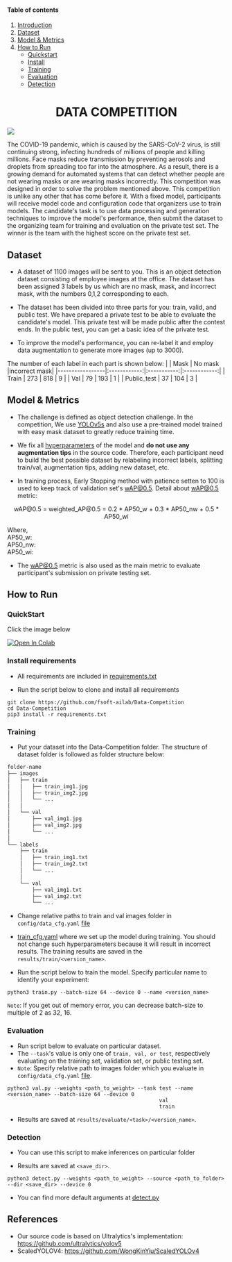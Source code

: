 #### Table of contents
1. [Introduction](#introduction)
2. [Dataset](#dataset)
3. [Model & Metrics](#run)
4. [How to Run](#quickstart)
   - [Quickstart](#quickstart)
   - [Install](#install)
   - [Training](#training)
   - [Evaluation](#evaluation)
   - [Detection](#detection)


<p align="center">
  <h1 align="center", id="introduction">DATA COMPETITION</h1></p>
  
![](https://drive.google.com/uc?export=view&id=1DEpMpgsX-MU3-de4Gqoa7Nk3VD12_Vwk)
 
The COVID-19 pandemic, which is caused by the SARS-CoV-2 virus, is still continuing strong, infecting hundreds of millions of people and killing millions. Face masks reduce transmission by preventing aerosols and droplets from spreading too far into the atmosphere. As a result, there is a growing demand for automated systems that can detect whether people are not wearing masks or are wearing masks incorrectly. This competition was designed in order to solve the problem mentioned above. This competition is unlike any other that has come before it. With a fixed model, participants will receive model code and configuration code that organizers use to train models. The candidate's task is to use data processing and generation techniques to improve the model's performance, then submit the dataset to the organizing team for training and evaluation on the private test set. The winner is the team with the highest score on the private test set.

## Dataset<a name="dataset"></a>
* A dataset of 1100 images will be sent to you. This is an object detection dataset consisting of employee images at the office. 
The dataset has been assigned 3 labels by us which are no mask, mask, and incorrect mask, with the numbers 0,1,2 corresponding to each.

* The dataset has been divided into three parts for you: train, valid, and public test. We have prepared a private test to be able to evaluate the candidate's model. 
This private test will be made public after the contest ends. In the public test, you can get a basic idea of the private test. 

* To improve the model's performance, you can re-label it and employ data augmentation to generate more images (up to 3000).

The number of each label in each part is shown below:
|                 |     Mask     |   No mask   |incorrect mask|
|-----------------|:------------:|:-----------:|:------------:|
|      Train      |      273     |     818     |      9       |
|       Val       |      79      |     193     |      1       |
|   Public_test   |      37      |     104     |      3       |

## Model & Metrics <a name="model"></a>
* The challenge is defined as object detection challenge. In the competition,
We use [YOLOv5s](https://github.com/ultralytics/yolov5/releases) and also use a pre-trained model
trained with easy mask dataset to greatly reduce training time.
* We fix all [hyperparameters](config/hyps/hyp_finetune.yaml) of the model
and **do not use any augmentation tips** in the source code.
Therefore, each participant need to build the best possible dataset by relabeling
incorrect labels, splitting train/val, augmentation tips, adding new dataset, etc.

* In training process, Early Stopping method with patience setten to 100 
is used to keep track of validation set's wAP@0.5. Detail about wAP@0.5 metric:
<p align="center">
wAP@0.5 = weighted_AP@0.5 = 0.2 * AP50_w + 0.3 * AP50_nw + 0.5 * AP50_wi

Where, \
AP50_w: \
AP50_nw:  
AP50_wi:
</p>

* The wAP@0.5 metric is also used as the main metric
to evaluate participant's submission on private testing set.


## How to Run<a name="run"></a>
### QuickStart <a name="quickstart"></a>
Click the image below 

<a href="https://colab.research.google.com/drive/18VZqW9X2bI2Os28BhIyE4YqkFC9FKRrf?usp=sharing" target="_blank">
  <img src="https://colab.research.google.com/assets/colab-badge.svg" alt="Open In Colab"/>
</a>

### Install requirements <a name="install"></a>

* All  requirements are included in [requirements.txt](https://github.com/fsoft-ailab/Data-Competition/blob/main/requirements.txt)


* Run the script below to clone and install all requirements


```angular2html
git clone https://github.com/fsoft-ailab/Data-Competition
cd Data-Competition
pip3 install -r requirements.txt
```

### Training <a name="training"></a>


* Put your dataset into the Data-Competition folder.
The structure of dataset folder is followed as folder structure below:
```bash
folder-name
├── images
│   ├── train
│   │   ├── train_img1.jpg
│   │   ├── train_img2.jpg
│   │   └── ...
│   │   
│   └── val
│       ├── val_img1.jpg
│       ├── val_img2.jpg
│       └── ...
│   
└── labels
    ├── train
    │   ├── train_img1.txt
    │   ├── train_img2.txt
    │   └── ...
    │   
    └── val
        ├── val_img1.txt
        ├── val_img2.txt
        └── ...

```
* Change relative paths to train and val images folder in `config/data_cfg.yaml` [file](config/data_cfg.yaml)

* [train_cfg.yaml](config/train_cfg.yaml) where we set up the model during training. 
You should not change such hyperparameters because it will result in incorrect results. The training results are saved
in the `results/train/<version_name>`.
* Run the script below to train the model. Specify particular name to identify your experiment:
```angular2html
python3 train.py --batch-size 64 --device 0 --name <version_name> 
```
`Note`: If you get out of memory error, you can decrease batch-size to multiple of 2 as 32, 16.

### Evaluation <a name="evaluation"></a>
* Run script below to evaluate on particular dataset.
* The `--task`'s value is only one of `train, val, or test`, respectively
evaluating on the training set, validation set, or public testing set.
* `Note`: Specify relative path to images folder which
you evaluate in `config/data_cfg.yaml` [file](config/data_cfg.yaml).

```angular2html
python3 val.py --weights <path_to_weight> --task test --name <version_name> --batch-size 64 --device 0
                                                 val
                                                 train
```
* Results are saved at `results/evaluate/<task>/<version_name>`.

### Detection <a name="detection"></a>

* You can use this script to make inferences on particular folder

* Results are saved at `<save_dir>`.
```angular2html
python3 detect.py --weights <path_to_weight> --source <path_to_folder> --dir <save_dir> --device 0
```

* You can find more default arguments at [detect.py](https://github.com/fsoft-ailab/Data-Competition/blob/main/train.py)

## References
* Our source code is based on Ultralytics's implementation: https://github.com/ultralytics/yolov5
* ScaledYOLOV4: https://github.com/WongKinYiu/ScaledYOLOv4
